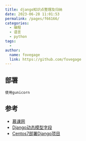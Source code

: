 ```yaml
---
title: django知识点整理及归纳
date: 2023-06-28 11:01:53
permalink: /pages/f66166/
categories:
  - 编程
  - 语言
  - python
tags:
  - 
author: 
  name: fovegage
  link: https://github.com/fovegage
---
```

## 部署
```
使用gunicorn
```
## 参考

- [慕课网](https://www.imooc.com/video/22369)
- [Django动态模型字段](https://www.jianshu.com/p/ea6024a4679a)
- [Centos7部署Django项目](https://blog.csdn.net/u011798443/article/details/80881931)